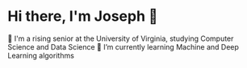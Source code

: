 ﻿# Hi there, I'm Joseph 👋

🎒 I'm a rising senior at the University of Virginia, studying Computer Science and Data Science
🌱 I’m currently learning Machine and Deep Learning algorithms
